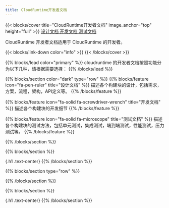 ```yaml
---
title: CloudRuntime开发者文档
---
```


{{< blocks/cover title="CloudRuntime开发者文档" image_anchor="top" height="full" >}}
<a class="btn btn-lg btn-secondary me-3 mb-4" href="./design/">
  设计文档 <i class="fa-solid fa-pen-ruler ms-2"></i>
</a>
<a class="btn btn-lg btn-secondary me-3 mb-4" href="./develop/">
  开发文档 <i class="fa-solid fa-screwdriver-wrench ms-2 "></i>
</a>
<a class="btn btn-lg btn-secondary me-3 mb-4" href="./test/">
  测试文档 <i class="fa-solid fa-microscope ms-2 "></i>
</a>
<p class="lead mt-5">CloudRuntime 开发者文档适用于 CloudRuntime 的开发者。</p>
{{< blocks/link-down color="info" >}}
{{< /blocks/cover >}}


{{% blocks/lead color="primary" %}}
cloudruntime 的开发者文档按照功能分为以下几种，请根据需要选择：
{{% /blocks/lead %}}


{{% blocks/section color="dark" type="row" %}}
{{% blocks/feature icon="fa-pen-ruler" title="设计文档" %}}
描述各个构建块的设计，包括需求，方案，流程，架构，API定义等。
{{% /blocks/feature %}}


{{% blocks/feature icon="fa-solid fa-screwdriver-wrench" title="开发文档" %}}
描述各个构建块的开发细节
{{% /blocks/feature %}}


{{% blocks/feature icon="fa-solid fa-microscope" title="测试文档" %}}
描述各个构建块的测试方法，包括单元测试，集成测试，端到端测试，性能测试，压力测试等。
{{% /blocks/feature %}}


{{% /blocks/section %}}


{{% blocks/section %}}

{.h1 .text-center}
{{% /blocks/section %}}


{{% blocks/section type="row" %}}


{{% /blocks/section %}}


{{% blocks/section %}}

{.h1 .text-center}
{{% /blocks/section %}}